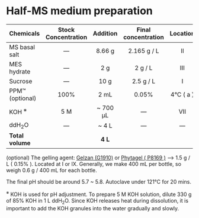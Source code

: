 # Half-MS medium preparation

| Chemicals                   | Stock<br>Concentration  | Addition         | Final<br>concentration | Location      |
| :--------                   | :---:                   | :---:            | :---:                  | :---:         |
| MS basal salt               | &mdash;                 | 8.66 g           | 2.165 g / L            | &#8545;       |
| MES hydrate                 | &mdash;                 | 2 g              | 2 g / L                | &#8546;       |
| Sucrose                     | &mdash;                 | 10 g             | 2.5 g / L              | &#8544;       |
| PPM&trade; (optional)       | 100%                    | 2 mL             | 0.05%                  | 4&deg;C ( a ) |
| KOH <sup>&#8251;</sup>      | 5 M                     | ~ 700 &micro;L   | &mdash;                | &#8550;       |
| ddH<sub>2</sub>O            | &mdash;                 | ~ 4 L            | &mdash;                | &mdash;       |
| **Total volume**            |                         | **4 L**          |                        |               |

 (optional) The gelling agent: <a href='https://www.sigmaaldrich.com/TW/en/product/sigma/g1910'>Gelzan (G1910)</a> or <a href='https://www.sigmaaldrich.com/TW/en/product/sigma/p8169'>Phytagel ( P8169 )</a> &xrarr; 1.5 g / L ( 0.15% ). Located at &#8544; or &#8552;. Generally, we make 400 mL per bottle, so weigh 0.6 g / 400 mL for each bottle.

The final pH should be around 5.7 ~ 5.8. Autoclave under 121&deg;C for 20 mins.

<sup>&#8251;</sup> KOH is used for pH adjustment. 
To prepare 5 M KOH solution, dilute 330 g of 85% KOH in 1 L ddH<sub>2</sub>O. Since KOH releases heat during dissolution, it is important to add the KOH granules into the water gradually and slowly.

